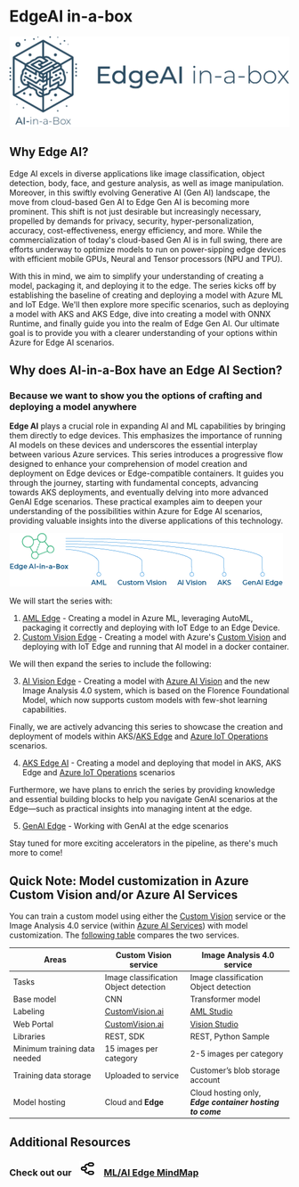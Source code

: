 # EdgeAI in-a-box
![Banner](../media/images/banner-edgeai-in-a-box.png)

## Why Edge AI?
Edge AI excels in diverse applications like image classification, object detection, body, face, and gesture analysis, as well as image manipulation. Moreover, in this swiftly evolving Generative AI (Gen AI) landscape, the move from cloud-based Gen AI to Edge Gen AI is becoming more prominent. This shift is not just desirable but increasingly necessary, propelled by demands for privacy, security, hyper-personalization, accuracy, cost-effectiveness, energy efficiency, and more. While the commercialization of today's cloud-based Gen AI is in full swing, there are efforts underway to optimize models to run on power-sipping edge devices with efficient mobile GPUs, Neural and Tensor processors (NPU and TPU).

With this in mind, we aim to simplify your understanding of creating a model, packaging it, and deploying it to the edge. The series kicks off by establishing the baseline of creating and deploying a model with Azure ML and IoT Edge. We'll then explore more specific scenarios, such as deploying a model with AKS and AKS Edge, dive into creating a model with ONNX Runtime, and finally guide you into the realm of Edge Gen AI. Our ultimate goal is to provide you with a clearer understanding of your options within Azure for Edge AI scenarios. 

## Why does AI-in-a-Box have an Edge AI Section?
### Because we want to show you the options of crafting and deploying a model anywhere

**Edge AI** plays a crucial role in expanding AI and ML capabilities by bringing them directly to edge devices. This emphasizes the importance of running AI models on these devices and underscores the essential interplay between various Azure services. This series introduces a progressive flow designed to enhance your comprehension of model creation and deployment on Edge devices or Edge-compatible containers. It guides you through the journey, starting with fundamental concepts, advancing towards AKS deployments, and eventually delving into more advanced GenAI Edge scenarios. These practical examples aim to deepen your understanding of the possibilities within Azure for Edge AI scenarios, providing valuable insights into the diverse applications of this technology.

![Banner](../media/images/edgeai-tree-options.png)

We will start the series with:
1. [AML Edge](./aml-edge-in-a-box/) - Creating a model in Azure ML, leveraging AutoML, packaging it correctly and deploying with IoT Edge to an Edge Device.
2. [Custom Vision Edge](./customvision-edge-in-a-box/) - Creating a model with Azure's [Custom Vision](https://learn.microsoft.com/en-us/azure/ai-services/custom-vision-service/overview) and deploying with IoT Edge and running that AI model in a docker container.

We will then expand the series to include the following:

3. [AI Vision Edge]() - Creating a model with [Azure AI Vision](https://learn.microsoft.com/en-us/azure/ai-services/computer-vision/overview) and the new Image Analysis 4.0 system, which is based on the Florence Foundational Model, which now supports custom models with few-shot learning capabilities.

Finally, we are actively advancing this series to showcase the creation and deployment of models within  AKS/[AKS Edge](https://learn.microsoft.com/en-us/azure/aks/hybrid/aks-edge-overview) and [Azure IoT Operations](https://learn.microsoft.com/en-us/azure/iot-operations/get-started/overview-iot-operations) scenarios.

4. [AKS Edge AI]() - Creating a model and deploying that model in AKS, AKS Edge and [Azure IoT Operations](https://learn.microsoft.com/en-us/azure/iot-operations/get-started/overview-iot-operations) scenarios

Furthermore, we have plans to enrich the series by providing knowledge and essential building blocks to help you navigate GenAI scenarios at the Edge—such as practical insights into managing intent at the edge.

5. [GenAI Edge]() - Working with GenAI at the edge scenarios

Stay tuned for more exciting accelerators in the pipeline, as there's much more to come!

## Quick Note: Model customization in Azure Custom Vision and/or Azure AI Services

You can train a custom model using either the [Custom Vision](https://learn.microsoft.com/en-us/azure/ai-services/custom-vision-service/overview) service or the Image Analysis 4.0 service (within [Azure AI Services](https://learn.microsoft.com/en-us/azure/ai-services/computer-vision/overview)) with model customization. The [following table](https://learn.microsoft.com/en-us/azure/ai-services/computer-vision/concept-model-customization) compares the two services.

|Areas|Custom Vision service|Image Analysis 4.0 service|
|---|---|---|
|Tasks | Image classification<br>Object detection | Image classification <br> Object detection|
|Base model | CNN |	Transformer model |
|Labeling |	[CustomVision.ai](https://www.customvision.ai/) | [AML Studio](https://ml.azure.com/) |
|Web Portal | [CustomVision.ai](https://www.customvision.ai/) | [Vision Studio](http://aka.ms/VisionStudio) |
|Libraries | REST, SDK | REST, Python Sample |
|Minimum training data needed |	15 images per category |2-5 images per category |
|Training data storage | Uploaded to service | Customer’s blob storage account |
|Model hosting | Cloud and **Edge**	| Cloud hosting only,<br>***Edge container hosting to come***


## Additional Resources

### Check out our <img src="../media//images/mindmap.png" alt="ml edge mindmap" width="30" style="padding-left: 10px;padding-right: 10px; f"  /> [ML/AI Edge MindMap](https://aka.ms/mledge-mm)

